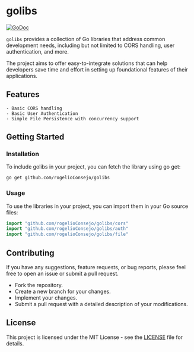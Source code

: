 # golibs
[![GoDoc](https://godoc.org/github.com/rogelioConsejo/golibs?status.svg)](https://godoc.org/github.com/rogelioConsejo/golibs)

`golibs` provides a collection of Go libraries that address common development needs, including but not limited to
 CORS handling, user authentication, and more.

 The project aims to offer easy-to-integrate solutions that can help developers save time and effort in setting up
 foundational features of their applications. 
 
 ## Features
    - Basic CORS handling
    - Basic User Authentication
    - Simple File Persistence with concurrency support

## Getting Started
### Installation
To include golibs in your project, you can fetch the library using go get:
```sh
go get github.com/rogelioConsejo/golibs
```

### Usage
To use the libraries in your project, you can import them in your Go source files:
```go
import "github.com/rogelioConsejo/golibs/cors"
import "github.com/rogelioConsejo/golibs/auth"
import "github.com/rogelioConsejo/golibs/file"
```

## Contributing
If you have any suggestions, feature requests, or bug reports, please feel free to open an issue or submit a pull request.

- Fork the repository.
- Create a new branch for your changes.
- Implement your changes.
- Submit a pull request with a detailed description of your modifications.

## License
This project is licensed under the MIT License - see the [LICENSE](LICENSE) file for details.
